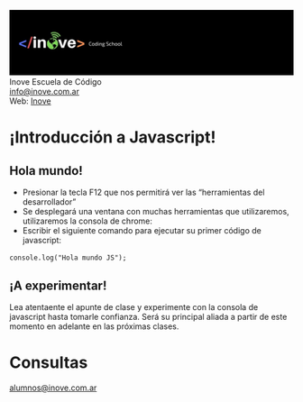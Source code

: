 ![Inove banner](inove.jpg)
Inove Escuela de Código\
info@inove.com.ar\
Web: [Inove](http://inove.com.ar)

# ¡Introducción a Javascript!
## Hola mundo!
- Presionar la tecla F12 que nos permitirá ver las “herramientas del desarrollador”
- Se desplegará una ventana con muchas herramientas que utilizaremos, utilizaremos la consola de chrome:
- Escribir el siguiente comando para ejecutar su primer código de javascript:
```
console.log("Hola mundo JS");
```
## ¡A experimentar!
Lea atentaente el apunte de clase y experimente con la consola de javascript hasta tomarle confianza. Será su principal aliada a partir de este momento en adelante en las próximas clases.

# Consultas
alumnos@inove.com.ar
